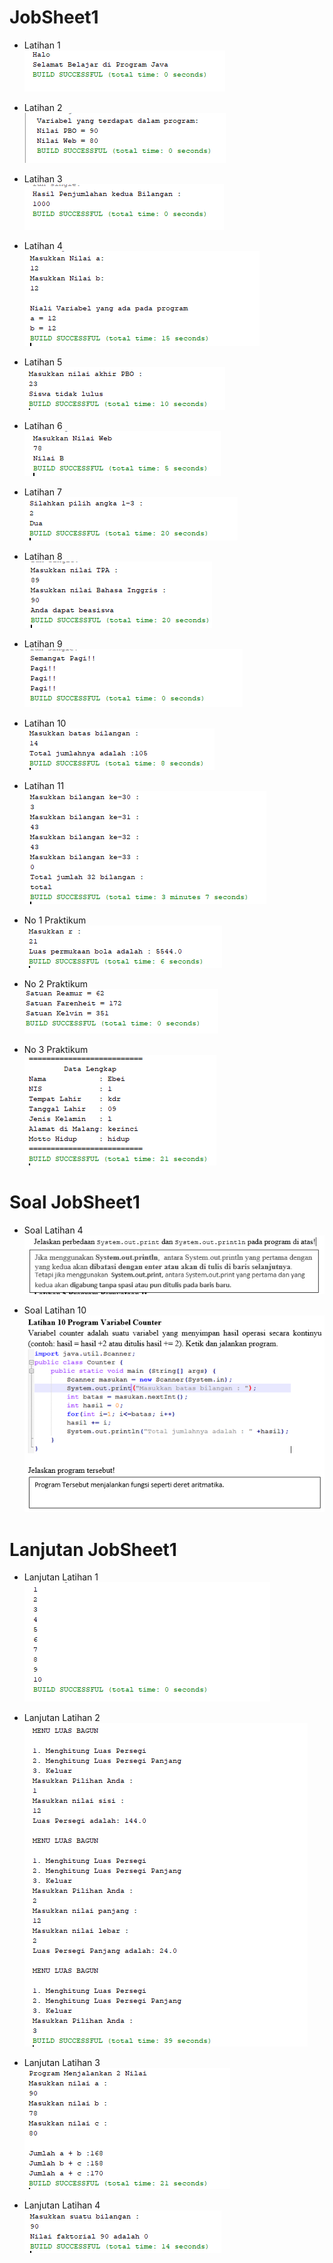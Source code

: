# JobSheet1

* Latihan 1 <br>
![alt text](https://github.com/ebri883/JobSheet1/blob/master/1.PNG)

* Latihan 2 <br>
![alt text](https://github.com/ebri883/JobSheet1/blob/master/2.PNG)

* Latihan 3 <br>
![alt text](https://github.com/ebri883/JobSheet1/blob/master/3.PNG)

* Latihan 4 <br>
![alt text](https://github.com/ebri883/JobSheet1/blob/master/4.PNG)

* Latihan 5 <br>
![alt text](https://github.com/ebri883/JobSheet1/blob/master/5.PNG)

* Latihan 6 <br>
![alt text](https://github.com/ebri883/JobSheet1/blob/master/6.PNG)

* Latihan 7 <br>
![alt text](https://github.com/ebri883/JobSheet1/blob/master/7.PNG)

* Latihan 8 <br>
![alt text](https://github.com/ebri883/JobSheet1/blob/master/8.PNG)

* Latihan 9 <br>
![alt text](https://github.com/ebri883/JobSheet1/blob/master/9.PNG)

* Latihan 10 <br>
![alt text](https://github.com/ebri883/JobSheet1/blob/master/10.PNG)

* Latihan 11 <br>
![alt text](https://github.com/ebri883/JobSheet1/blob/master/11.PNG)

* No 1 Praktikum <br>
![alt text](https://github.com/ebri883/JobSheet1/blob/master/12.PNG)

* No 2 Praktikum <br>
![alt text](https://github.com/ebri883/JobSheet1/blob/master/13.PNG)

* No 3 Praktikum <br>
![alt text](https://github.com/ebri883/JobSheet1/blob/master/14.PNG) <br>

# Soal JobSheet1

* Soal Latihan 4 <br>
![alt text](https://github.com/ebri883/JobSheet1/blob/master/15.PNG)

* Soal Latihan 10 <br>
![alt text](https://github.com/ebri883/JobSheet1/blob/master/16.PNG) <br>

# Lanjutan JobSheet1

* Lanjutan Latihan 1 <br>
![alt text](https://github.com/ebri883/JobSheet1/blob/master/17.PNG)

* Lanjutan Latihan 2 <br>
![alt text](https://github.com/ebri883/JobSheet1/blob/master/18.PNG)

* Lanjutan Latihan 3 <br>
![alt text](https://github.com/ebri883/JobSheet1/blob/master/19.PNG)

* Lanjutan Latihan 4 <br>
![alt text](https://github.com/ebri883/JobSheet1/blob/master/20.PNG)


